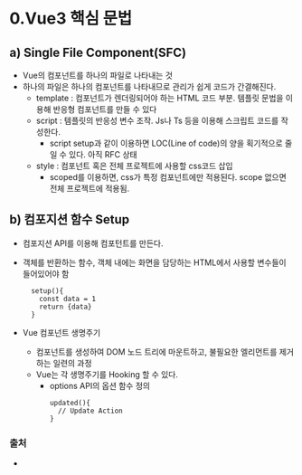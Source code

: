 
# 0.Vue3 핵심 문법

## a) Single File Component(SFC)
- Vue의 컴포넌트를 하나의 파일로 나타내는 것
- 하나의 파일은 하나의 컴포넌트를 나타내므로 관리가 쉽게 코드가 간결해진다.
  - template : 컴포넌트가 렌더링되어야 하는 HTML 코드 부분. 템플릿 문법을 이용해 반응형 컴포넌트를 만들 수 있다
  - script   : 템플릿의 반응성 변수 조작. Js나 Ts 등을 이용해 스크립트 코드를 작성한다.
    - script setup과 같이 이용하면 LOC(Line of code)의 양을 획기적으로 줄일 수 있다. 아직 RFC 상태
  - style    : 컴포넌트 혹은 전체 프로젝트에 사용할 css코드 삽입
    - scoped를 이용하면, css가 특정 컴포넌트에만 적용된다. scope 없으면 전체 프로젝트에 적용됨.
## b) 컴포지션 함수 Setup
- 컴포지션 API를 이용해 컴포턴트를 만든다.
- 객체를 반환하는 함수, 객체 내에는 화면을 담당하는 HTML에서 사용할 변수들이 들어있어야 함
    ```
      setup(){
        const data = 1
        return {data}
      }
    ```
  
- Vue 컴포넌트 생명주기
  - 컴포넌트를 생성하여 DOM 노드 트리에 마운트하고, 불필요한 엘리먼트를 제거하는 일련의 과정
  - Vue는 각 생명주기를 Hooking 할 수 있다.
    - options API의 옵션 함수 정의
      ```
      updated(){
        // Update Action
      }
      ```


### 출처

- []()
<br><br><br>
